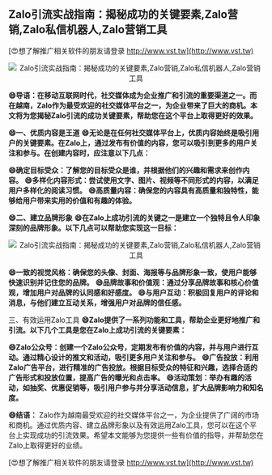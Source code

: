 ## **Zalo引流实战指南：揭秘成功的关键要素,Zalo营销,Zalo私信机器人,Zalo营销工具**

[😍想了解推广相关软件的朋友请登录 http://www.vst.tw](http://www.vst.tw)

 <center><img src="https://vst.tw/MP4/tuiguang/png/6.png" alt="Zalo引流实战指南：揭秘成功的关键要素,Zalo营销,Zalo私信机器人,Zalo营销工具"></center>

**😄导语：在移动互联网时代，社交媒体成为企业推广和引流的重要渠道之一。而在越南，Zalo作为最受欢迎的社交媒体平台之一，为企业带来了巨大的商机。本文将为您揭秘Zalo引流的成功关键要素，帮助您在这个平台上取得更好的效果。**

**😄一、优质内容是王道**
**😄无论是在任何社交媒体平台上，优质内容始终是吸引用户的关键要素。在Zalo上，通过发布有价值的内容，您可以吸引到更多的用户关注和参与。在创建内容时，应注意以下几点：**

**😄确定目标受众：了解您的目标受众是谁，并根据他们的兴趣和需求来创作内容。**
**😄多样化内容形式：尝试使用文字、图片、视频等不同形式的内容，以满足用户多样化的阅读习惯。**
**😄高质量内容：确保您的内容具有高质量和独特性，能够给用户带来实用的价值和有趣的体验。**

**😄二、建立品牌形象**
**😄在Zalo上成功引流的关键之一是建立一个独特且令人印象深刻的品牌形象。以下几点可以帮助您实现这一目标：**

 <center><img src="https://vst.tw/MP4/tuiguang/png/6.png" alt="Zalo引流实战指南：揭秘成功的关键要素,Zalo营销,Zalo私信机器人,Zalo营销工具"></center>

**😄一致的视觉风格：确保您的头像、封面、海报等与品牌形象一致，使用户能够快速识别并记住您的品牌。**
**😄品牌故事和价值观：通过分享品牌故事和核心价值观，增加用户对品牌的认同感和好感度。**
**😄与用户互动：积极回复用户的评论和消息，与他们建立互动关系，增强用户对品牌的信任感。**

三、有效运用Zalo工具
**😄Zalo提供了一系列功能和工具，帮助企业更好地推广和引流。以下几个工具是您在Zalo上成功引流的关键要素：**

**😄Zalo公众号：创建一个Zalo公众号，定期发布有价值的内容，并与用户进行互动。通过精心设计的推文和活动，吸引更多用户关注和参与。**
**😄广告投放：利用Zalo广告平台，进行精准的广告投放。根据目标受众的特征和兴趣，选择合适的广告形式和投放位置，提高广告的曝光和点击率。**
**😄活动策划：举办有趣的活动，如抽奖、优惠促销等，吸引用户参与并分享活动信息，扩大品牌影响力和知名度。**

**😄结语：**
Zalo作为越南最受欢迎的社交媒体平台之一，为企业提供了广阔的市场和商机。通过优质内容、建立品牌形象以及有效运用Zalo工具，您可以在这个平台上实现成功的引流效果。希望本文能够为您提供一些有价值的指导，并帮助您在Zalo上取得更好的业绩。

[😍想了解推广相关软件的朋友请登录 http://www.vst.tw](http://www.vst.tw)



